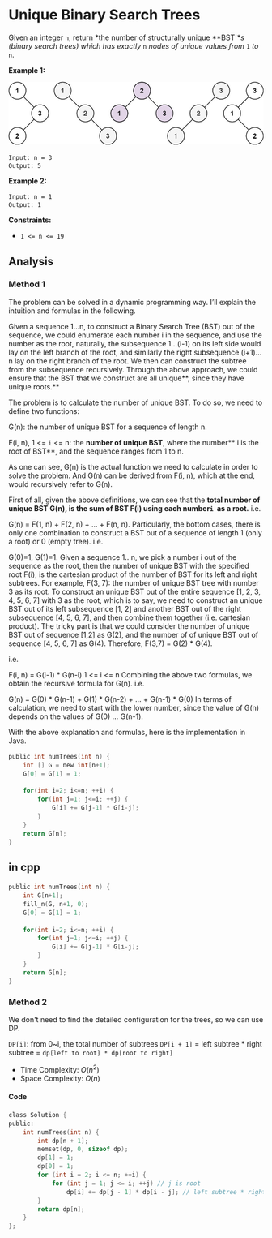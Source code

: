 # Unique Binary Search Trees

Given an integer `n`, return *the number of structurally unique **BST'**s (binary search trees) which has exactly* `n` *nodes of unique values from* `1` *to* `n`.

 

**Example 1:**

![img](resources/96.jpg)

```
Input: n = 3
Output: 5
```

**Example 2:**

```
Input: n = 1
Output: 1
```

 

**Constraints:**

- `1 <= n <= 19`

## Analysis

### Method 1

The problem can be solved in a dynamic programming way. I’ll explain the intuition and formulas in the following.

Given a sequence 1…n, to construct a Binary Search Tree (BST) out of the sequence, we could enumerate each number i in the sequence, and use the number as the root, naturally, the subsequence 1…(i-1) on its left side would lay on the left branch of the root, and similarly the right subsequence (i+1)…n lay on the right branch of the root. We then can construct the subtree from the subsequence recursively. Through the above approach, we could ensure that the BST that we construct are all unique**, since they have unique roots.**

The problem is to calculate the number of unique BST. To do so, we need to define two functions:

G(n): the number of unique BST for a sequence of length n.

F(i, n), 1 <= `i` <= n: the **number of unique BST**, where the number** i is the root of BST**, and the sequence ranges from 1 to n.

As one can see, G(n) is the actual function we need to calculate in order to solve the problem. And G(n) can be derived from F(i, n), which at the end, would recursively refer to G(n).

First of all, given the above definitions, we can see that the **total number of unique BST G(n), is the sum of BST F(i) using each number`i `as a root.**
 i.e.

G(n) = F(1, n) + F(2, n) + ... + F(n, n).
 Particularly, the bottom cases, there is only one combination to construct a BST out of a sequence of length 1 (only a root) or 0 (empty tree).
 i.e.

G(0)=1, G(1)=1.
 Given a sequence 1…n, we pick a number i out of the sequence as the root, then the number of unique BST with the specified root F(i), is the cartesian product of the number of BST for its left and right subtrees. For example, F(3, 7): the number of unique BST tree with number 3 as its root. To construct an unique BST out of the entire sequence [1, 2, 3, 4, 5, 6, 7] with 3 as the root, which is to say, we need to construct an unique BST out of its left subsequence [1, 2] and another BST out of the right subsequence [4, 5, 6, 7], and then combine them together (i.e. cartesian product). The tricky part is that we could consider the number of unique BST out of sequence [1,2] as G(2), and the number of of unique BST out of sequence [4, 5, 6, 7] as G(4). Therefore, F(3,7) = G(2) * G(4).

i.e.

F(i, n) = G(i-1) * G(n-i) 1 <= i <= n
 Combining the above two formulas, we obtain the recursive formula for G(n). i.e.

G(n) = G(0) * G(n-1) + G(1) * G(n-2) + … + G(n-1) * G(0)
 In terms of calculation, we need to start with the lower number, since the value of G(n) depends on the values of G(0) … G(n-1).

With the above explanation and formulas, here is the implementation in Java.

```c
public int numTrees(int n) {
    int [] G = new int[n+1];
    G[0] = G[1] = 1;
    
    for(int i=2; i<=n; ++i) {
        for(int j=1; j<=i; ++j) {
            G[i] += G[j-1] * G[i-j];
        }
    }
    return G[n];
}
```

## in cpp

```c
public int numTrees(int n) {
    int G[n+1];
    fill_n(G, n+1, 0);
    G[0] = G[1] = 1;
    
    for(int i=2; i<=n; ++i) {
        for(int j=1; j<=i; ++j) {
            G[i] += G[j-1] * G[i-j];
        }
    }
    return G[n];
}
```

### Method 2

We don't need to find the detailed configuration for the trees, so we can use DP.

`DP[i]`: from 0~i, the total number of subtrees
`DP[i + 1]` = left subtree * right subtree = `dp[left to root] * dp[root to right]`

* Time Complexity: $O(n^2)$
* Space Complexity: $O(n)$

#### Code

```c
class Solution {
public:
    int numTrees(int n) {
        int dp[n + 1];
        memset(dp, 0, sizeof dp);
        dp[1] = 1;
        dp[0] = 1;
        for (int i = 2; i <= n; ++i) {
            for (int j = 1; j <= i; ++j) // j is root
                dp[i] += dp[j - 1] * dp[i - j]; // left subtree * right subtree
        }
        return dp[n];
    }
};
